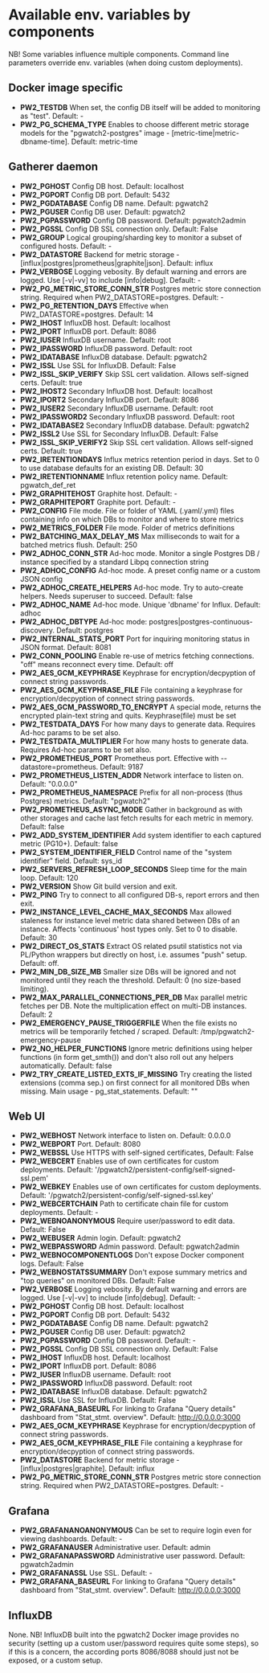 # Available env. variables by components

NB! Some variables influence multiple components. Command line parameters override env. variables (when doing custom deployments).

## Docker image specific

- **PW2_TESTDB** When set, the config DB itself will be added to monitoring as "test". Default: -
- **PW2_PG_SCHEMA_TYPE** Enables to choose different metric storage models for the "pgwatch2-postgres" image - [metric-time|metric-dbname-time]. Default: metric-time

## Gatherer daemon

- **PW2_PGHOST** Config DB host. Default: localhost
- **PW2_PGPORT** Config DB port. Default: 5432
- **PW2_PGDATABASE** Config DB name. Default: pgwatch2
- **PW2_PGUSER** Config DB user. Default: pgwatch2
- **PW2_PGPASSWORD** Config DB password. Default: pgwatch2admin
- **PW2_PGSSL** Config DB SSL connection only. Default: False
- **PW2_GROUP** Logical grouping/sharding key to monitor a subset of configured hosts. Default: -
- **PW2_DATASTORE** Backend for metric storage - [influx|postgres|prometheus|graphite|json]. Default: influx
- **PW2_VERBOSE** Logging vebosity. By default warning and errors are logged. Use [-v|-vv] to include [info|debug]. Default: -
- **PW2_PG_METRIC_STORE_CONN_STR** Postgres metric store connection string. Required when PW2_DATASTORE=postgres. Default: -
- **PW2_PG_RETENTION_DAYS** Effective when PW2_DATASTORE=postgres. Default: 14
- **PW2_IHOST** InfluxDB host. Default: localhost
- **PW2_IPORT** InfluxDB port. Default: 8086
- **PW2_IUSER** InfluxDB username. Default: root
- **PW2_IPASSWORD** InfluxDB password. Default: root
- **PW2_IDATABASE** InfluxDB database. Default: pgwatch2
- **PW2_ISSL** Use SSL for InfluxDB. Default: False
- **PW2_ISSL_SKIP_VERIFY** Skip SSL cert validation. Allows self-signed certs. Default: true
- **PW2_IHOST2** Secondary InfluxDB host. Default: localhost
- **PW2_IPORT2** Secondary InfluxDB port. Default: 8086
- **PW2_IUSER2** Secondary InfluxDB username. Default: root
- **PW2_IPASSWORD2** Secondary InfluxDB password. Default: root
- **PW2_IDATABASE2** Secondary InfluxDB database. Default: pgwatch2
- **PW2_ISSL2** Use SSL for Secondary InfluxDB. Default: False
- **PW2_ISSL_SKIP_VERIFY2** Skip SSL cert validation. Allows self-signed certs. Default: true
- **PW2_IRETENTIONDAYS** Influx metrics retention period in days. Set to 0 to use database defaults for an existing DB. Default: 30
- **PW2_IRETENTIONNAME** Influx retention policy name. Default: pgwatch_def_ret
- **PW2_GRAPHITEHOST** Graphite host. Default: -
- **PW2_GRAPHITEPORT** Graphite port. Default: -
- **PW2_CONFIG** File mode. File or folder of YAML (.yaml/.yml) files containing info on which DBs to monitor and where to store metrics
- **PW2_METRICS_FOLDER** File mode. Folder of metrics definitions
- **PW2_BATCHING_MAX_DELAY_MS** Max milliseconds to wait for a batched metrics flush. Default: 250
- **PW2_ADHOC_CONN_STR** Ad-hoc mode. Monitor a single Postgres DB / instance specified by a standard Libpq connection string
- **PW2_ADHOC_CONFIG** Ad-hoc mode. A preset config name or a custom JSON config
- **PW2_ADHOC_CREATE_HELPERS** Ad-hoc mode. Try to auto-create helpers. Needs superuser to succeed. Default: false
- **PW2_ADHOC_NAME** Ad-hoc mode. Unique 'dbname' for Influx. Default: adhoc
- **PW2_ADHOC_DBTYPE** Ad-hoc mode: postgres|postgres-continuous-discovery. Default: postgres
- **PW2_INTERNAL_STATS_PORT** Port for inquiring monitoring status in JSON format. Default: 8081
- **PW2_CONN_POOLING** Enable re-use of metrics fetching connections. "off" means reconnect every time. Default: off
- **PW2_AES_GCM_KEYPHRASE** Keyphrase for encryption/decpyption of connect string passwords.
- **PW2_AES_GCM_KEYPHRASE_FILE** File containing a keyphrase for encryption/decpyption of connect string passwords.
- **PW2_AES_GCM_PASSWORD_TO_ENCRYPT** A special mode, returns the encrypted plain-text string and quits. Keyphrase(file) must be set
- **PW2_TESTDATA_DAYS** For how many days to generate data. Requires Ad-hoc params to be set also.
- **PW2_TESTDATA_MULTIPLIER** For how many hosts to generate data. Requires Ad-hoc params to be set also.
- **PW2_PROMETHEUS_PORT** Prometheus port. Effective with --datastore=prometheus. Default: 9187
- **PW2_PROMETHEUS_LISTEN_ADDR** Network interface to listen on. Default: "0.0.0.0"
- **PW2_PROMETHEUS_NAMESPACE** Prefix for all non-process (thus Postgres) metrics. Default: "pgwatch2"
- **PW2_PROMETHEUS_ASYNC_MODE** Gather in background as with other storages and cache last fetch results for each metric in memory. Default: false
- **PW2_ADD_SYSTEM_IDENTIFIER** Add system identifier to each captured metric (PG10+). Default: false
- **PW2_SYSTEM_IDENTIFIER_FIELD** Control name of the "system identifier" field. Default: sys_id
- **PW2_SERVERS_REFRESH_LOOP_SECONDS** Sleep time for the main loop. Default: 120
- **PW2_VERSION** Show Git build version and exit.
- **PW2_PING** Try to connect to all configured DB-s, report errors and then exit.
- **PW2_INSTANCE_LEVEL_CACHE_MAX_SECONDS** Max allowed staleness for instance level metric data shared between DBs of an instance. Affects 'continuous' host types only. Set to 0 to disable. Default: 30
- **PW2_DIRECT_OS_STATS** Extract OS related psutil statistics not via PL/Python wrappers but directly on host, i.e. assumes "push" setup. Default: off.
- **PW2_MIN_DB_SIZE_MB** Smaller size DBs will be ignored and not monitored until they reach the threshold. Default: 0 (no size-based limiting).
- **PW2_MAX_PARALLEL_CONNECTIONS_PER_DB** Max parallel metric fetches per DB. Note the multiplication effect on multi-DB instances. Default: 2
- **PW2_EMERGENCY_PAUSE_TRIGGERFILE** When the file exists no metrics will be temporarily fetched / scraped. Default: /tmp/pgwatch2-emergency-pause
- **PW2_NO_HELPER_FUNCTIONS** Ignore metric definitions using helper functions (in form get_smth()) and don't also roll out any helpers automatically. Default: false
- **PW2_TRY_CREATE_LISTED_EXTS_IF_MISSING** Try creating the listed extensions (comma sep.) on first connect for all monitored DBs when missing. Main usage - pg_stat_statements. Default: ""

## Web UI

- **PW2_WEBHOST** Network interface to listen on. Default: 0.0.0.0
- **PW2_WEBPORT** Port. Default: 8080
- **PW2_WEBSSL** Use HTTPS with self-signed certificates, Default: False
- **PW2_WEBCERT** Enables use of own certificates for custom deployments. Default: '/pgwatch2/persistent-config/self-signed-ssl.pem'
- **PW2_WEBKEY** Enables use of own certificates for custom deployments. Default: '/pgwatch2/persistent-config/self-signed-ssl.key'
- **PW2_WEBCERTCHAIN** Path to certificate chain file for custom deployments. Default: -
- **PW2_WEBNOANONYMOUS** Require user/password to edit data. Default: False
- **PW2_WEBUSER** Admin login. Default: pgwatch2
- **PW2_WEBPASSWORD** Admin password. Default: pgwatch2admin
- **PW2_WEBNOCOMPONENTLOGS** Don't expose Docker component logs. Default: False
- **PW2_WEBNOSTATSSUMMARY** Don't expose summary metrics and "top queries" on monitored DBs. Default: False
- **PW2_VERBOSE** Logging vebosity. By default warning and errors are logged. Use [-v|-vv] to include [info|debug]. Default: -
- **PW2_PGHOST** Config DB host. Default: localhost
- **PW2_PGPORT** Config DB port. Default: 5432
- **PW2_PGDATABASE** Config DB name. Default: pgwatch2
- **PW2_PGUSER** Config DB user. Default: pgwatch2
- **PW2_PGPASSWORD** Config DB password. Default: -
- **PW2_PGSSL** Config DB SSL connection only. Default: False
- **PW2_IHOST** InfluxDB host. Default: localhost
- **PW2_IPORT** InfluxDB port. Default: 8086
- **PW2_IUSER** InfluxDB username. Default: root
- **PW2_IPASSWORD** InfluxDB password. Default: root
- **PW2_IDATABASE** InfluxDB database. Default: pgwatch2
- **PW2_ISSL** Use SSL for InfluxDB. Default: False
- **PW2_GRAFANA_BASEURL** For linking to Grafana "Query details" dashboard from "Stat_stmt. overview". Default: http://0.0.0.0:3000
- **PW2_AES_GCM_KEYPHRASE** Keyphrase for encryption/decpyption of connect string passwords.
- **PW2_AES_GCM_KEYPHRASE_FILE** File containing a keyphrase for encryption/decpyption of connect string passwords.
- **PW2_DATASTORE** Backend for metric storage - [influx|postgres|graphite]. Default: influx
- **PW2_PG_METRIC_STORE_CONN_STR** Postgres metric store connection string. Required when PW2_DATASTORE=postgres. Default: -

## Grafana

- **PW2_GRAFANANOANONYMOUS** Can be set to require login even for viewing dashboards. Default: -
- **PW2_GRAFANAUSER** Administrative user. Default: admin
- **PW2_GRAFANAPASSWORD** Administrative user password. Default: pgwatch2admin
- **PW2_GRAFANASSL** Use SSL. Default: -
- **PW2_GRAFANA_BASEURL** For linking to Grafana "Query details" dashboard from "Stat_stmt. overview". Default: http://0.0.0.0:3000

## InfluxDB

None. NB! InfluxDB built into the pgwatch2 Docker image provides no security (setting up a custom user/password requires
quite some steps), so if this is a concern, the according ports 8086/8088 should just not be exposed, or a custom setup.
